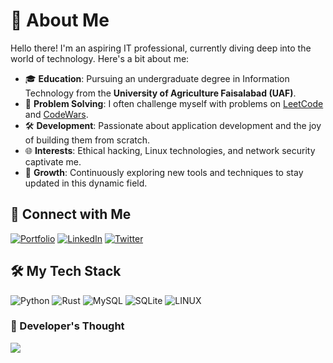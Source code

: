 # 🌟 About Me

Hello there! I'm an aspiring IT professional, currently diving deep into the world of technology. Here's a bit about me:

- 🎓 **Education**: Pursuing an undergraduate degree in Information Technology from the **University of Agriculture Faisalabad (UAF)**.
- 🧠 **Problem Solving**: I often challenge myself with problems on [LeetCode](https://leetcode.com/problemset/all/) and [CodeWars](https://www.codewars.com/).
- 🛠️ **Development**: Passionate about application development and the joy of building them from scratch.
- 🌐 **Interests**: Ethical hacking, Linux technologies, and network security captivate me.
- 🚀 **Growth**: Continuously exploring new tools and techniques to stay updated in this dynamic field.

## 📣 Connect with Me                    
  
[![Portfolio](https://img.shields.io/badge/Portfolio-%23008080.svg?style=for-the-badge&logo=google-chrome&logoColor=white)](https://elly-hacen.github.io/portfolio/)
[![LinkedIn](https://img.shields.io/badge/LinkedIn-%230077B5.svg?style=for-the-badge&logo=linkedin&logoColor=white)](https://www.linkedin.com/in/elly-hacen/)
[![Twitter](https://img.shields.io/badge/Twitter-%231DA1F2.svg?style=for-the-badge&logo=Twitter&logoColor=white)](https://twitter.com/ElieHacen)

## 🛠️ My Tech Stack
![Python](https://img.shields.io/badge/python-3670A0?style=for-the-badge&logo=python&logoColor=ffdd54) 
![Rust](https://img.shields.io/badge/rust-%23000000.svg?style=for-the-badge&logo=rust&logoColor=white) 
![MySQL](https://img.shields.io/badge/mysql-%2300f.svg?style=for-the-badge&logo=mysql&logoColor=white) 
![SQLite](https://img.shields.io/badge/sqlite-%2307405e.svg?style=for-the-badge&logo=sqlite&logoColor=white) 
![LINUX](https://img.shields.io/badge/Linux-FCC624?style=for-the-badge&logo=linux&logoColor=black)

### 📜 Developer's Thought
![](https://quotes-github-readme.vercel.app/api?type=horizontal&theme=radical)

